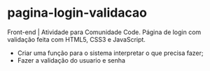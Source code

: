 # pagina-login-validacao
Front-end | Atividade para Comunidade Code. Página de login com validação feita com HTML5, CSS3 e JavaScript.


- Criar uma função para o sistema interpretar o que precisa fazer;
- Fazer a validação do usuario e senha

